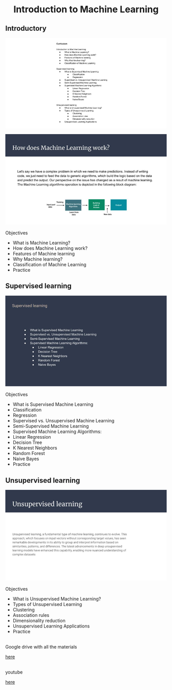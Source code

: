 <h1 align="center">Introduction to Machine Learning</h1>

## Introductory

![img1](https://github.com/eliza-ttt/Introduction-to-ML/blob/main/image1.jpg?raw=true)<br>


![img1](https://github.com/eliza-ttt/Introduction-to-ML/blob/main/image3.jpg?raw=true)<br>

Objectives<br>

- What is Machine Learning?
- How does Machine Learning work?
- Features of Machine learning
- Why Machine learning?
- Classification of Machine Learning
- Practice


## Supervised learning

![img1](https://github.com/eliza-ttt/Introduction-to-ML/blob/main/image2.jpg?raw=true)<br>

Objectives<br>

- What is Supervised Machine Learning
- Classification
- Regression
- Supervised vs. Unsupervised Machine Learning
- Semi-Supervised Machine Learning
- Supervised Machine Learning Algorithms:
- Linear Regression
- Decision Tree
- K Nearest Neighbors
- Random Forest
- Naive Bayes
- Practice



## Unsupervised learning

![img1](https://github.com/eliza-ttt/Introduction-to-ML/blob/main/image4.jpg?raw=true)<br>

Objectives<br>
 
- What is Unsupervised Machine Learning?
- Types of Unsupervised Learning
- Clustering
- Association rules
- Dimensionality reduction
- Unsupervised Learning Applications
- Practice



<br>
Google drive with all the materials
<br>

[here](https://drive.google.com/drive/folders/10Zbmc5Kmz5g_Yw-0nT2moMNha_XGQBjm?usp=sharing)

<br>
youtube

[here](https://www.youtube.com/playlist?list=PL2qSnIaJRkKu2tHgAUP51l5kIgb1vJ4UE)
